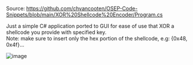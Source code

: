 Source: https://github.com/chvancooten/OSEP-Code-Snippets/blob/main/XOR%20Shellcode%20Encoder/Program.cs

Just a simple C# application ported to GUI for ease of use that XOR a shellcode you provide with specified key.<br>
Note: make sure to insert only the hex portion of the shellcode, e.g: {0x48, 0x4f}... 

![image](https://github.com/user-attachments/assets/85c096b7-0341-4068-95c3-693c28b482b1)
